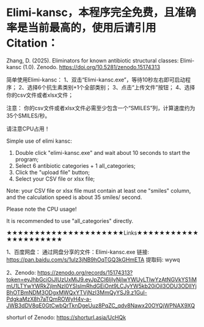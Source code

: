 # Elimi-kansc，本程序完全免费，且准确率是当前最高的，使用后请引用Citation：
Zhang, D. (2025). Eliminators for known antibiotic structural classes: Elimi-kansc (1.0). Zenodo. https://doi.org/10.5281/zenodo.15174313


简单使用Elimi-kansc：
1、双击“Elimi-kansc.exe”，等待10秒左右即可启动程序；
2、选择6个抗生素类别+1个全部类别；
3、点击“上传文件”按钮；
4、选择你的csv文件或者xlsx文件；

注意：
你的csv文件或者xlsx文件必需至少包含一个“SMILES”列，计算速度约为35个SMILES/秒。

请注意CPU占用！


Simple use of elimi kansc: 
1. Double click "elimi-kansc.exe" and wait about 10 seconds to start the program;
2. Select 6 antibiotic categories + 1 all_categories;
3. Click the "upload file" button;
4. Select your CSV file or xlsx file;

Note: your CSV file or xlsx file must contain at least one "smiles" column, and the calculation speed is about 35 smiles/ second. 

Please note the CPU usage!



It is recommended to use "all_categories" directly.

★★★★★★★★★★★★★★★★★★★★★Links★★★★★★★★★★★★★★★★★★★★★

1、百度网盘：
通过网盘分享的文件：Elimi-kansc.exe
链接: https://pan.baidu.com/s/1uIz3jNB9hOqTGQ3kGHmETA 提取码: wywq 


2、Zenodo: 
https://zenodo.org/records/15174313?token=eyJhbGciOiJIUzUxMiJ9.eyJpZCI6IjIyNjIwYWUyLTIwYzAtNGVkYS1iMmU1LTYwYWRkZjlmNzI0YSIsImRhdGEiOnt9LCJyYW5kb20iOiI3ODU3ODllYjBhOTBmNDM3ODgxMWQxYTVjNzI3MmQyYSJ9.z1Gul-PdgkaMzX8h7aTQmROWyH4v-a-JWB3dDV8qE0GtCwbQrTknDgeUuz8PqZC_qdv8Nawx20OYQjWPNAX9XQ

shorturl of Zenodo: https://shorturl.asia/UcHQk
